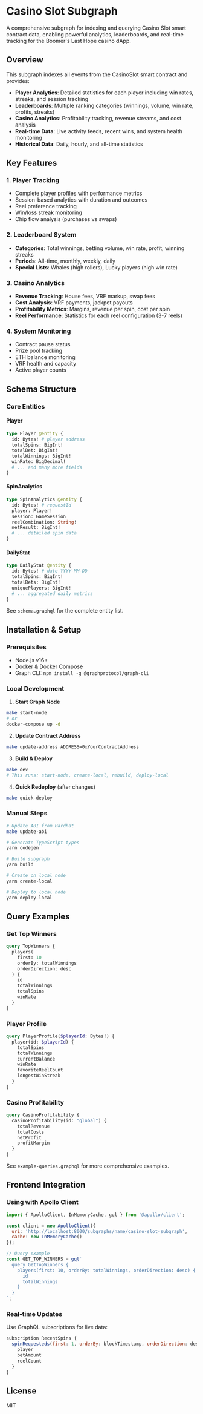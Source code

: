 # Casino Slot Subgraph

A comprehensive subgraph for indexing and querying Casino Slot smart contract data, enabling powerful analytics, leaderboards, and real-time tracking for the Boomer's Last Hope casino dApp.

## Overview

This subgraph indexes all events from the CasinoSlot smart contract and provides:
- **Player Analytics**: Detailed statistics for each player including win rates, streaks, and session tracking
- **Leaderboards**: Multiple ranking categories (winnings, volume, win rate, profits, streaks)
- **Casino Analytics**: Profitability tracking, revenue streams, and cost analysis
- **Real-time Data**: Live activity feeds, recent wins, and system health monitoring
- **Historical Data**: Daily, hourly, and all-time statistics

## Key Features

### 1. Player Tracking
- Complete player profiles with performance metrics
- Session-based analytics with duration and outcomes
- Reel preference tracking
- Win/loss streak monitoring
- Chip flow analysis (purchases vs swaps)

### 2. Leaderboard System
- **Categories**: Total winnings, betting volume, win rate, profit, winning streaks
- **Periods**: All-time, monthly, weekly, daily
- **Special Lists**: Whales (high rollers), Lucky players (high win rate)

### 3. Casino Analytics
- **Revenue Tracking**: House fees, VRF markup, swap fees
- **Cost Analysis**: VRF payments, jackpot payouts
- **Profitability Metrics**: Margins, revenue per spin, cost per spin
- **Reel Performance**: Statistics for each reel configuration (3-7 reels)

### 4. System Monitoring
- Contract pause status
- Prize pool tracking
- ETH balance monitoring
- VRF health and capacity
- Active player counts

## Schema Structure

### Core Entities

#### Player
```graphql
type Player @entity {
  id: Bytes! # player address
  totalSpins: BigInt!
  totalBet: BigInt!
  totalWinnings: BigInt!
  winRate: BigDecimal!
  # ... and many more fields
}
```

#### SpinAnalytics
```graphql
type SpinAnalytics @entity {
  id: Bytes! # requestId
  player: Player!
  session: GameSession
  reelCombination: String!
  netResult: BigInt!
  # ... detailed spin data
}
```

#### DailyStat
```graphql
type DailyStat @entity {
  id: Bytes! # date YYYY-MM-DD
  totalSpins: BigInt!
  totalBets: BigInt!
  uniquePlayers: BigInt!
  # ... aggregated daily metrics
}
```

See `schema.graphql` for the complete entity list.

## Installation & Setup

### Prerequisites
- Node.js v16+
- Docker & Docker Compose
- Graph CLI: `npm install -g @graphprotocol/graph-cli`

### Local Development

1. **Start Graph Node**
```bash
make start-node
# or
docker-compose up -d
```

2. **Update Contract Address**
```bash
make update-address ADDRESS=0xYourContractAddress
```

3. **Build & Deploy**
```bash
make dev
# This runs: start-node, create-local, rebuild, deploy-local
```

4. **Quick Redeploy** (after changes)
```bash
make quick-deploy
```

### Manual Steps

```bash
# Update ABI from Hardhat
make update-abi

# Generate TypeScript types
yarn codegen

# Build subgraph
yarn build

# Create on local node
yarn create-local

# Deploy to local node
yarn deploy-local
```

## Query Examples

### Get Top Winners
```graphql
query TopWinners {
  players(
    first: 10
    orderBy: totalWinnings
    orderDirection: desc
  ) {
    id
    totalWinnings
    totalSpins
    winRate
  }
}
```

### Player Profile
```graphql
query PlayerProfile($playerId: Bytes!) {
  player(id: $playerId) {
    totalSpins
    totalWinnings
    currentBalance
    winRate
    favoriteReelCount
    longestWinStreak
  }
}
```

### Casino Profitability
```graphql
query CasinoProfitability {
  casinoProfitability(id: "global") {
    totalRevenue
    totalCosts
    netProfit
    profitMargin
  }
}
```

See `example-queries.graphql` for more comprehensive examples.

## Frontend Integration

### Using with Apollo Client
```javascript
import { ApolloClient, InMemoryCache, gql } from '@apollo/client';

const client = new ApolloClient({
  uri: 'http://localhost:8000/subgraphs/name/casino-slot-subgraph',
  cache: new InMemoryCache()
});

// Query example
const GET_TOP_WINNERS = gql`
  query GetTopWinners {
    players(first: 10, orderBy: totalWinnings, orderDirection: desc) {
      id
      totalWinnings
    }
  }
`;
```

### Real-time Updates
Use GraphQL subscriptions for live data:
```javascript
subscription RecentSpins {
  spinRequesteds(first: 1, orderBy: blockTimestamp, orderDirection: desc) {
    player
    betAmount
    reelCount
  }
}
```

## License

MIT